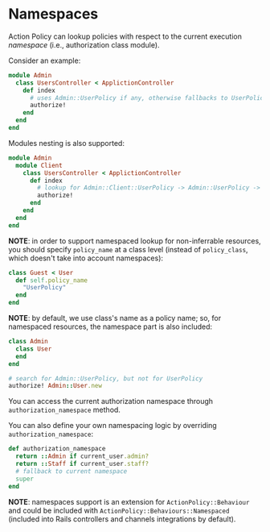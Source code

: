 # Namespaces

Action Policy can lookup policies with respect to the current execution _namespace_ (i.e., authorization class module).

Consider an example:

```ruby  
module Admin
  class UsersController < ApplictionController
    def index
      # uses Admin::UserPolicy if any, otherwise fallbacks to UserPolicy
      authorize!
    end
  end
end
```
    
Modules nesting is also supported:

```ruby    
module Admin
  module Client
    class UsersController < ApplictionController
      def index
        # lookup for Admin::Client::UserPolicy -> Admin::UserPolicy -> UserPolicy
        authorize!
      end
    end
  end
end
```
    
**NOTE**: in order to support namespaced lookup for non-inferrable resources,
you should specify `policy_name` at a class level (instead of `policy_class`, which doesn't take into account namespaces):

```ruby    
class Guest < User
  def self.policy_name
    "UserPolicy"
  end
end
```    

**NOTE**: by default, we use class's name as a policy name; so, for namespaced resources, the namespace part is also included:

```ruby
class Admin
  class User
  end
end

# search for Admin::UserPolicy, but not for UserPolicy
authorize! Admin::User.new
``` 

You can access the current authorization namespace through `authorization_namespace` method.
    
You can also define your own namespacing logic by overriding `authorization_namespace`:
    
```ruby
def authorization_namespace
  return ::Admin if current_user.admin?
  return ::Staff if current_user.staff?
  # fallback to current namespace
  super
end
```

**NOTE**: namespaces support is an extension for `ActionPolicy::Behaviour` and could be included with `ActionPolicy::Behaviours::Namespaced` (included into Rails controllers and channels integrations by default).

